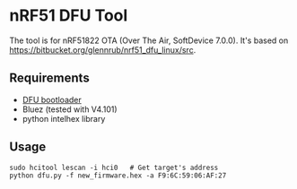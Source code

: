 nRF51 DFU Tool
==============

The tool is for nRF51822 OTA (Over The Air, SoftDevice 7.0.0).
It's based on https://bitbucket.org/glennrub/nrf51_dfu_linux/src.

## Requirements
+ [DFU bootloader](https://github.com/Seeed-Studio/nrf51_dfu_bootloader)
+ Bluez (tested with V4.101)
+ python intelhex library


## Usage
```
sudo hcitool lescan -i hci0   # Get target's address
python dfu.py -f new_firmware.hex -a F9:6C:59:06:AF:27
```
